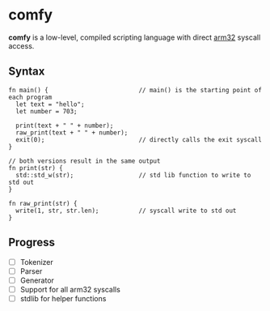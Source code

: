 # comfy
**comfy** is a low-level, compiled scripting language with direct [arm32](https://en.wikipedia.org/wiki/ARM_architecture_family#32-bit_architecture) syscall access.

## Syntax
```
fn main() {                         // main() is the starting point of each program
  let text = "hello";
  let number = 703;

  print(text + " " + number);
  raw_print(text + " " + number);          
  exit(0);                          // directly calls the exit syscall
}

// both versions result in the same output
fn print(str) {
  std::std_w(str);                  // std lib function to write to std out
}

fn raw_print(str) {
  write(1, str, str.len);           // syscall write to std out
}
```

## Progress
- [ ] Tokenizer
- [ ] Parser
- [ ] Generator
- [ ] Support for all arm32 syscalls
- [ ] stdlib for helper functions
